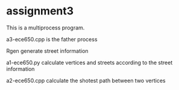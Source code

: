 # assignment3
This is a multiprocess program. 

a3-ece650.cpp is the father process

Rgen generate street information

a1-ece650.py calculate vertices and streets according to the street information

a2-ece650.cpp calculate the shotest path between two vertices
